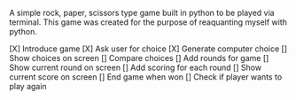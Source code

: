 A simple rock, paper, scissors type game built in python to be played via terminal. This game was created for the purpose of reaquanting myself with python.

[X] Introduce game
[X] Ask user for choice
[X] Generate computer choice
[] Show choices on screen
[] Compare choices
[] Add rounds for game
[] Show current round on screen
[] Add scoring for each round
[] Show current score on screen
[] End game when won
[] Check if player wants to play again
